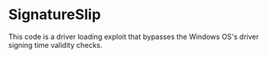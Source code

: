 # SignatureSlip
This code is a driver loading exploit that bypasses the Windows OS's driver signing time validity checks.
